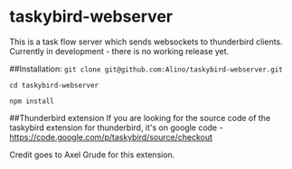 taskybird-webserver
===================

This is a task flow server which sends websockets to thunderbird clients.
Currently in development - there is no working release yet.

##Installation:
`git clone git@github.com:Alino/taskybird-webserver.git`

`cd taskybird-webserver`

`npm install`

##Thunderbird extension
If you are looking for the source code of the taskybird extension for thunderbird, it's on google code - https://code.google.com/p/taskybird/source/checkout

Credit goes to Axel Grude for this extension.
